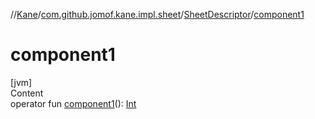 //[Kane](../../index.md)/[com.github.jomof.kane.impl.sheet](../index.md)/[SheetDescriptor](index.md)/[component1](component1.md)



# component1  
[jvm]  
Content  
operator fun [component1](component1.md)(): [Int](https://kotlinlang.org/api/latest/jvm/stdlib/kotlin/-int/index.html)  




